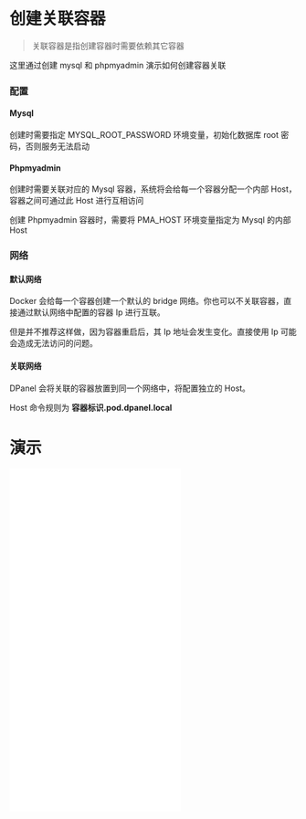 # 创建关联容器

> 关联容器是指创建容器时需要依赖其它容器

这里通过创建 mysql 和 phpmyadmin 演示如何创建容器关联

### 配置

#### Mysql

创建时需要指定 MYSQL_ROOT_PASSWORD 环境变量，初始化数据库 root 密码，否则服务无法启动

#### Phpmyadmin

创建时需要关联对应的 Mysql 容器，系统将会给每一个容器分配一个内部 Host，容器之间可通过此 Host 进行互相访问

创建 Phpmyadmin 容器时，需要将 PMA_HOST 环境变量指定为 Mysql 的内部 Host

### 网络

#### 默认网络

Docker 会给每一个容器创建一个默认的 bridge 网络。你也可以不关联容器，直接通过默认网络中配置的容器 Ip 进行互联。

但是并不推荐这样做，因为容器重启后，其 Ip 地址会发生变化。直接使用 Ip 可能会造成无法访问的问题。

#### 关联网络

DPanel 会将关联的容器放置到同一个网络中，将配置独立的 Host。

Host 命令规则为 **容器标识.pod.dpanel.local**


# 演示

<iframe src="//player.bilibili.com/player.html?isOutside=true&aid=112488916716288&bvid=BV1nfu6eNEsi&cid=500001555764866&p=1" scrolling="no" border="0" height="600" frameborder="no" framespacing="0" allowfullscreen="true"></iframe>